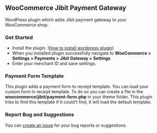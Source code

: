 ## WooCommerce Jibit Payment Gateway

WordPress plugin which adds Jibit payment gateway to your WooCommerce shop.

### Get Started
- Install the plugin.  ([How to install wordpress plugin](https://codex.wordpress.org/Managing_Plugins#Installing_Plugins))
- When you installed plugin successfully navigate to **WooCommerce > Settings > Payments > Jibit Gateway > Settings**
- Enter your merchant ID and save settings.

### Payment Form Template
This plugin adds a payment form to receipt template. You can load your custom form in receipt template. To do so you can create a file in the **woocommerce/jibit/payment-form.php** in your theme folder. This plugin tries to find this template if It could't find, It will load the default template.

### Report Bug and Suggestions
You can [create an issue](https://github.com/myjibit/woocommerce-jibit-payment-gateway/issues) for your bug reports or suggestions.
